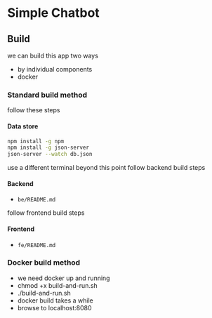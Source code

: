 # Simple Chatbot


## Build
we can build this app two ways
 - by individual components
 - docker 


### Standard build method

follow these steps
#### Data store
```bash
npm install -g npm 
npm install -g json-server
json-server --watch db.json
```
use a different terminal beyond this point
follow backend build steps
#### Backend
 - `be/README.md`

follow frontend build steps
#### Frontend
 - `fe/README.md`



### Docker build method
 - we need docker up and running
 - chmod +x build-and-run.sh
 - ./build-and-run.sh
 - docker build takes a while
 - browse to localhost:8080
